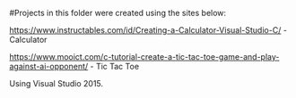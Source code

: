 #Projects in this folder were created using the sites below:

https://www.instructables.com/id/Creating-a-Calculator-Visual-Studio-C/ - Calculator

https://www.mooict.com/c-tutorial-create-a-tic-tac-toe-game-and-play-against-ai-opponent/ - Tic Tac Toe

Using Visual Studio 2015.
